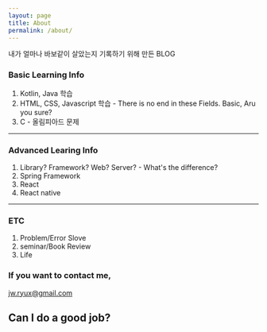 ```yaml
---
layout: page
title: About
permalink: /about/
---
```


내가 얼마나 바보같이 살았는지 기록하기 위해 만든 BLOG

### Basic Learning Info

1. Kotlin, Java 학습
2. HTML, CSS, Javascript 학습 - There is no end in these Fields. Basic, Aru you sure?
3. C - 올림피아드 문제 
---

### Advanced Learing Info
1. Library? Framework? Web? Server? - What's the difference?
2. Spring Framework
3. React
4. React native

---

### ETC

1. Problem/Error Slove
2. seminar/Book Review
3. Life

### If you want to contact me,

[jw.ryux@gmail.com](mailto:jw.ryux@gmail.com)   

## **Can I do a good job?**